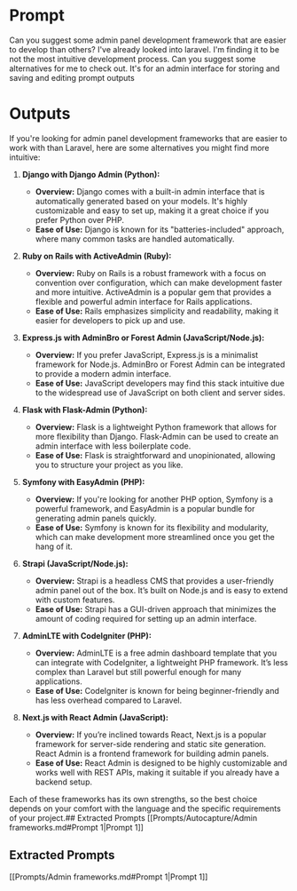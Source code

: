 # Prompt
Can you suggest some admin panel development framework that are easier to develop than others? I've already looked into laravel. I'm finding it to be not the most intuitive development process. Can you suggest some alternatives for me to check out. It's for an admin interface for storing and saving and editing prompt outputs

# Outputs
If you're looking for admin panel development frameworks that are easier to work with than Laravel, here are some alternatives you might find more intuitive:

1. **Django with Django Admin (Python):**
   - **Overview:** Django comes with a built-in admin interface that is automatically generated based on your models. It's highly customizable and easy to set up, making it a great choice if you prefer Python over PHP.
   - **Ease of Use:** Django is known for its "batteries-included" approach, where many common tasks are handled automatically.

2. **Ruby on Rails with ActiveAdmin (Ruby):**
   - **Overview:** Ruby on Rails is a robust framework with a focus on convention over configuration, which can make development faster and more intuitive. ActiveAdmin is a popular gem that provides a flexible and powerful admin interface for Rails applications.
   - **Ease of Use:** Rails emphasizes simplicity and readability, making it easier for developers to pick up and use.

3. **Express.js with AdminBro or Forest Admin (JavaScript/Node.js):**
   - **Overview:** If you prefer JavaScript, Express.js is a minimalist framework for Node.js. AdminBro or Forest Admin can be integrated to provide a modern admin interface.
   - **Ease of Use:** JavaScript developers may find this stack intuitive due to the widespread use of JavaScript on both client and server sides.

4. **Flask with Flask-Admin (Python):**
   - **Overview:** Flask is a lightweight Python framework that allows for more flexibility than Django. Flask-Admin can be used to create an admin interface with less boilerplate code.
   - **Ease of Use:** Flask is straightforward and unopinionated, allowing you to structure your project as you like.

5. **Symfony with EasyAdmin (PHP):**
   - **Overview:** If you're looking for another PHP option, Symfony is a powerful framework, and EasyAdmin is a popular bundle for generating admin panels quickly.
   - **Ease of Use:** Symfony is known for its flexibility and modularity, which can make development more streamlined once you get the hang of it.

6. **Strapi (JavaScript/Node.js):**
   - **Overview:** Strapi is a headless CMS that provides a user-friendly admin panel out of the box. It’s built on Node.js and is easy to extend with custom features.
   - **Ease of Use:** Strapi has a GUI-driven approach that minimizes the amount of coding required for setting up an admin interface.

7. **AdminLTE with CodeIgniter (PHP):**
   - **Overview:** AdminLTE is a free admin dashboard template that you can integrate with CodeIgniter, a lightweight PHP framework. It’s less complex than Laravel but still powerful enough for many applications.
   - **Ease of Use:** CodeIgniter is known for being beginner-friendly and has less overhead compared to Laravel.

8. **Next.js with React Admin (JavaScript):**
   - **Overview:** If you’re inclined towards React, Next.js is a popular framework for server-side rendering and static site generation. React Admin is a frontend framework for building admin panels.
   - **Ease of Use:** React Admin is designed to be highly customizable and works well with REST APIs, making it suitable if you already have a backend setup.

Each of these frameworks has its own strengths, so the best choice depends on your comfort with the language and the specific requirements of your project.## Extracted Prompts
[[Prompts/Autocapture/Admin frameworks.md#Prompt 1|Prompt 1]]





## Extracted Prompts
[[Prompts/Admin frameworks.md#Prompt 1|Prompt 1]]
